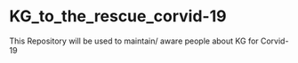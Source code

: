# KG_to_the_rescue_corvid-19
This Repository will be used to maintain/ aware people about KG for Corvid-19
